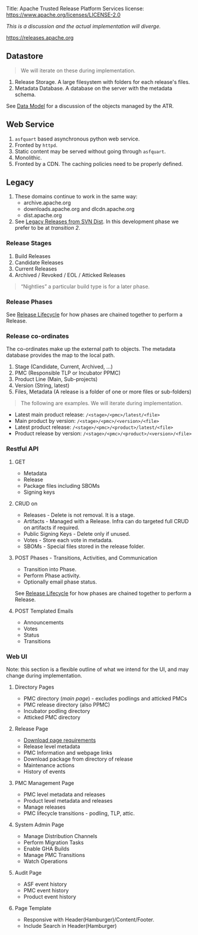 Title: Apache Trusted Release Platform Services
license: https://www.apache.org/licenses/LICENSE-2.0


_This is a discussion and the actual implementation will diverge._

https://releases.apache.org

## Datastore

> We will iterate on these during implementation.

1. Release Storage. A large filesystem with folders for each release's files.
2. Metadata Database. A database on the server with the metadata schema.

See [Data Model](data-model.html) for a discussion of the objects managed by the ATR.

## Web Service

1. `asfquart` based asynchronous python web service.
2. Fronted by `httpd`.
3. Static content may be served without going through `asfquart`.
4. Monolithic.
5. Fronted by a CDN. The caching policies need to be properly defined.

## Legacy

1. These domains continue to work in the same way:
   - archive.apache.org
   - downloads.apache.org and dlcdn.apache.org
   - dist.apache.org
2. See [Legacy Releases from SVN Dist](https://github.com/apache/tooling-docs/blob/main/apache-trusted-release/svn-dist.md). In this development phase we prefer to be at _transition 2_.
   
### Release Stages

1. Build Releases
2. Candidate Releases
3. Current Releases
4. Archived / Revoked / EOL / Atticked Releases

> “Nightlies” a particular build type is for a later phase.

### Release Phases

See [Release Lifecycle](https://github.com/apache/tooling-docs/blob/main/apache-trusted-release/lifecycle.md) for how phases are chained together to perform a Release.

### Release co-ordinates

The co-ordinates make up the external path to objects. The metadata database provides the map to the local path.

1. Stage (Candidate, Current, Archived, …)
2. PMC (Responsible TLP or Incubator PPMC)
3. Product Line (Main, Sub-projects)
4. Version (String, latest)
5. Files, Metadata (A release is a folder of one or more files or sub-folders)

> The following are examples. We will iterate during implementation.

- Latest main product release: `/<stage>/<pmc>/latest/<file>`
- Main product by version: `/<stage>/<pmc>/<version>/<file>`
- Latest product release: `/<stage>/<pmc>/<product>/latest/<file>`
- Product release by version: `/<stage>/<pmc>/<product>/<version>/<file>`

### Restful API

1. GET
   - Metadata
   - Release
   - Package files including SBOMs
   - Signing keys

2. CRUD on 
   - Releases - Delete is not removal. It is a stage.
   - Artifacts - Managed with a Release. Infra can do targeted full CRUD on artifacts if required.
   - Public Signing Keys - Delete only if unused.
   - Votes - Store each vote in metadata.
   - SBOMs - Special files stored in the release folder.

3. POST Phases - Transitions, Activities, and Communication
   - Transition into Phase.
   - Perform Phase activity.
   - Optionally email phase status.

   See [Release Lifecycle](https://github.com/apache/tooling-docs/blob/main/apache-trusted-release/lifecycle.md) for how phases are chained together to perform a Release.

4. POST Templated Emails
   - Announcements
   - Votes
   - Status
   - Transitions

### Web UI

Note: this section is a flexible outline of what we intend for the UI, and may change during implementation.

1. Directory Pages
   - PMC directory (_main page_) - excludes podlings and atticked PMCs
   - PMC release directory (also PPMC)
   - Incubator podling directory
   - Atticked PMC directory

2. Release Page
   - [Download page requirements](https://infra.apache.org/release-download-pages.html)
   - Release level metadata
   - PMC Information and webpage links
   - Download package from directory of release
   - Maintenance actions
   - History of events

4. PMC Management Page
   - PMC level metadata and releases
   - Product level metadata and releases
   - Manage releases
   - PMC lifecycle transitions - podling, TLP, attic.

5. System Admin Page
   - Manage Distribution Channels
   - Perform Migration Tasks
   - Enable GHA Builds
   - Manage PMC Transitions
   - Watch Operations
     
5. Audit Page
   - ASF event history
   - PMC event history
   - Product event history

6. Page Template
   - Responsive with Header(Hamburger)/Content/Footer.
   - Include Search in Header(Hamburger)



